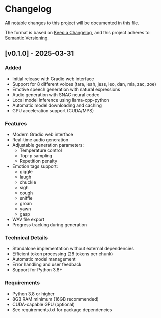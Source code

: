 # Changelog

All notable changes to this project will be documented in this file.

The format is based on [Keep a Changelog](https://keepachangelog.com/en/1.0.0/),
and this project adheres to [Semantic Versioning](https://semver.org/spec/v2.0.0.html).

## [v0.1.0] - 2025-03-31

### Added
- Initial release with Gradio web interface
- Support for 8 different voices (tara, leah, jess, leo, dan, mia, zac, zoe)
- Emotive speech generation with natural expressions
- Audio generation with SNAC neural codec
- Local model inference using llama-cpp-python
- Automatic model downloading and caching
- GPU acceleration support (CUDA/MPS)

### Features
- Modern Gradio web interface
- Real-time audio generation
- Adjustable generation parameters:
  - Temperature control
  - Top-p sampling
  - Repetition penalty
- Emotion tags support:
  - giggle
  - laugh
  - chuckle
  - sigh
  - cough
  - sniffle
  - groan
  - yawn
  - gasp
- WAV file export
- Progress tracking during generation

### Technical Details
- Standalone implementation without external dependencies
- Efficient token processing (28 tokens per chunk)
- Automatic model management
- Error handling and user feedback
- Support for Python 3.8+

### Requirements
- Python 3.8 or higher
- 8GB RAM minimum (16GB recommended)
- CUDA-capable GPU (optional)
- See requirements.txt for package dependencies